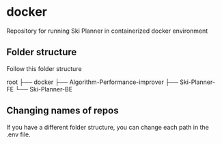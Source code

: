 # docker
Repository for running Ski Planner in containerized docker environment

## Folder structure
Follow this folder structure

root
├── docker
├── Algorithm-Performance-improver
├── Ski-Planner-FE
└── Ski-Planner-BE

## Changing names of repos
If you have a different folder structure, you can change each path in the .env file.